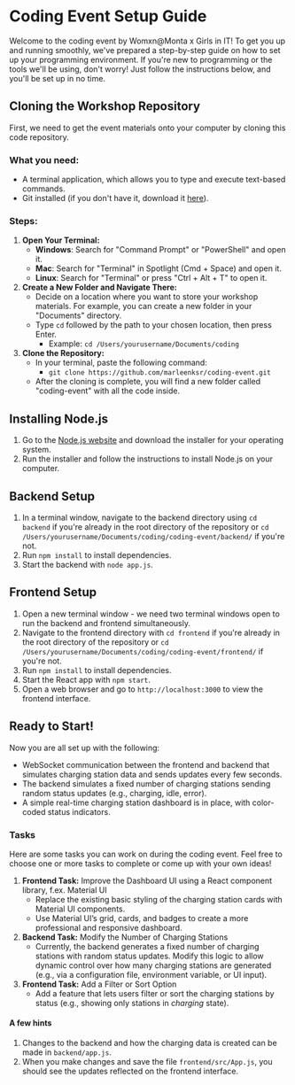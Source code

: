 # Coding Event Setup Guide

Welcome to the coding event by Womxn@Monta x Girls in IT! To get you up and running smoothly, we've prepared a
step-by-step guide on how to set up your programming environment. If you're new to programming or the tools we'll be
using, don't worry! Just follow the instructions below, and you'll be set up in no time.

## Cloning the Workshop Repository

First, we need to get the event materials onto your computer by cloning this code repository.

### What you need:

- A terminal application, which allows you to type and execute text-based commands.
- Git installed (if you don't have it, download it [here](https://git-scm.com/downloads)).

### Steps:

1. **Open Your Terminal:**
    - **Windows**: Search for "Command Prompt" or "PowerShell" and open it.
    - **Mac**: Search for "Terminal" in Spotlight (Cmd + Space) and open it.
    - **Linux**: Search for "Terminal" or press "Ctrl + Alt + T" to open it.
2. **Create a New Folder and Navigate There:**
    - Decide on a location where you want to store your workshop materials. For example, you can create a new folder in
      your "Documents" directory.
    - Type `cd` followed by the path to your chosen location, then press Enter.
        - Example: `cd /Users/yourusername/Documents/coding`
3. **Clone the Repository:**
    - In your terminal, paste the following command:
        - `git clone https://github.com/marleenksr/coding-event.git`
    - After the cloning is complete, you will find a new folder called "coding-event" with all the code inside.

## Installing Node.js

1. Go to the [Node.js website](https://nodejs.org/en/) and download the installer for your operating system.
2. Run the installer and follow the instructions to install Node.js on your computer.

## Backend Setup

1. In a terminal window, navigate to the backend directory using `cd backend` if you're already in the root directory of
   the repository or `cd /Users/yourusername/Documents/coding/coding-event/backend/` if you're not.
2. Run `npm install` to install dependencies.
3. Start the backend with `node app.js`.

## Frontend Setup

1. Open a new terminal window - we need two terminal windows open to run the backend and frontend simultaneously.
2. Navigate to the frontend directory with `cd frontend` if you're already in the root directory of the repository or
   `cd /Users/yourusername/Documents/coding/coding-event/frontend/` if you're not.
3. Run `npm install` to install dependencies.
4. Start the React app with `npm start`.
5. Open a web browser and go to `http://localhost:3000` to view the frontend interface.

## Ready to Start!

Now you are all set up with the following:

- WebSocket communication between the frontend and backend that simulates charging station data and sends updates every
  few seconds.
- The backend simulates a fixed number of charging stations sending random status updates (e.g., charging, idle, error).
- A simple real-time charging station dashboard is in place, with color-coded status indicators.

### Tasks

Here are some tasks you can work on during the coding event. Feel free to choose one or more tasks to complete or come
up with your own ideas!

1. **Frontend Task:** Improve the Dashboard UI using a React component library, f.ex. Material UI
    * Replace the existing basic styling of the charging station cards with Material UI components.
    * Use Material UI’s grid, cards, and badges to create a more professional and responsive dashboard.
2. **Backend Task:** Modify the Number of Charging Stations
    * Currently, the backend generates a fixed number of charging stations with random status updates. Modify this logic
      to allow dynamic control over how many charging stations are generated (e.g., via a configuration file,
      environment variable, or UI input).
3. **Frontend Task:** Add a Filter or Sort Option
    * Add a feature that lets users filter or sort the charging stations
      by status (e.g., showing only stations in _charging_ state).

#### A few hints

1. Changes to the backend and how the charging data is created can be made in `backend/app.js`.
2. When you make changes and save the file `frontend/src/App.js`, you should see the updates reflected on the frontend
   interface.
